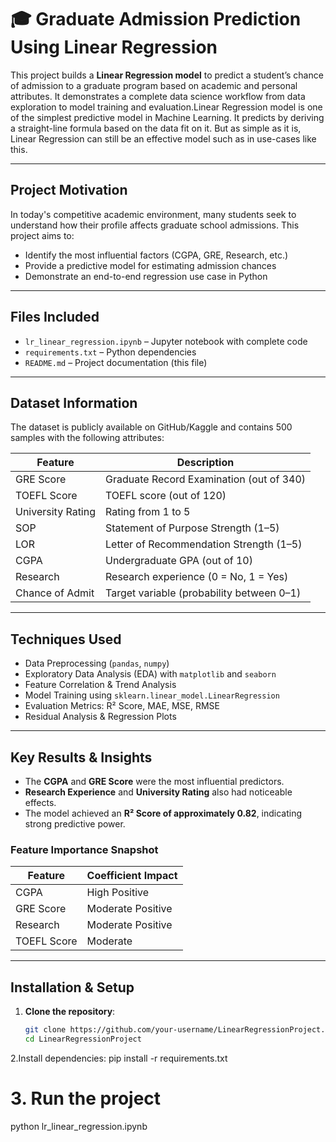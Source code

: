 # 🎓 Graduate Admission Prediction Using Linear Regression

This project builds a **Linear Regression model** to predict a student’s chance of admission to a graduate program based on academic and personal attributes. It demonstrates a complete data science workflow from data exploration to model training and evaluation.Linear Regression model is one of the simplest predictive model in Machine Learning. It predicts by deriving a straight-line formula based on the data fit on it. But as simple as it is, Linear Regression can still be an effective model such as in use-cases like this.

---

##  Project Motivation

In today's competitive academic environment, many students seek to understand how their profile affects graduate school admissions. This project aims to:

- Identify the most influential factors (CGPA, GRE, Research, etc.)
- Provide a predictive model for estimating admission chances
- Demonstrate an end-to-end regression use case in Python

---

##  Files Included

- `lr_linear_regression.ipynb` – Jupyter notebook with complete code
- `requirements.txt` – Python dependencies
- `README.md` – Project documentation (this file)

---

## Dataset Information

The dataset is publicly available on GitHub/Kaggle and contains 500 samples with the following attributes:

| Feature              | Description                             |
|----------------------|------------------------------------------|
| GRE Score            | Graduate Record Examination (out of 340) |
| TOEFL Score          | TOEFL score (out of 120)                 |
| University Rating    | Rating from 1 to 5                       |
| SOP                  | Statement of Purpose Strength (1–5)      |
| LOR                  | Letter of Recommendation Strength (1–5)  |
| CGPA                 | Undergraduate GPA (out of 10)            |
| Research             | Research experience (0 = No, 1 = Yes)    |
| Chance of Admit      | Target variable (probability between 0–1)|

---

##  Techniques Used

-  Data Preprocessing (`pandas`, `numpy`)
-  Exploratory Data Analysis (EDA) with `matplotlib` and `seaborn`
-  Feature Correlation & Trend Analysis
-  Model Training using `sklearn.linear_model.LinearRegression`
-  Evaluation Metrics: R² Score, MAE, MSE, RMSE
-  Residual Analysis & Regression Plots

---

##  Key Results & Insights

- The **CGPA** and **GRE Score** were the most influential predictors.
- **Research Experience** and **University Rating** also had noticeable effects.
- The model achieved an **R² Score of approximately 0.82**, indicating strong predictive power.

###  Feature Importance Snapshot

| Feature         | Coefficient Impact |
|-----------------|--------------------|
| CGPA            | High Positive      |
| GRE Score       | Moderate Positive  |
| Research        | Moderate Positive  |
| TOEFL Score     | Moderate           |

---

##  Installation & Setup

1. **Clone the repository**:
   ```bash
   git clone https://github.com/your-username/LinearRegressionProject.git
   cd LinearRegressionProject
2.Install dependencies:
pip install -r requirements.txt

# 3. Run the project
python lr_linear_regression.ipynb
